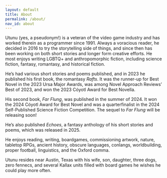 ```yaml
---
layout: default
title: About
permalink: /about/
nav_id: about
---
```

<!--<h1><img src="/images/Utunu-Smile.png" height="128" width="128"/>About</h1>-->
Utunu (yes, a pseudonym!) is a veteran of the video game industry and has worked therein as a programmer since 1991. Always a voracious reader, he decided in 2016 to try the storytelling side of things, and since then has been working on both short stories and longer form creative efforts. He most enjoys writing LGBTQ+ and anthropomorphic fiction, including science fiction, fantasy, romantasy, and historical fiction.

He’s had various short stories and poems published, and in 2023 he published his first book, the romantasy *Rafts*. It was the runner-up for Best Novel in the 2023 Ursa Major Awards, was among Novel Approach Reviews’ Best of 2023, and won the 2023 Cóyotl Award for Best Novella.

His second book, *Far Flung*, was published in the summer of 2024. It won the 2024 Cóyotl Award for Best Novel and was a quarterfinalist in the 2024 Self-Published Science Fiction Competition. The sequel to *Far Flung* will be releasing soon!

He’s also published *Echoes*, a fantasy anthology of his short stories and poems, which was released in 2025.

He enjoys reading, writing, boardgames, commissioning artwork, nature, tabletop RPGs, ancient history, obscure languages, conlangs, worldbuilding, proper football, linguistics, and the Oxford comma.

Utunu resides near Austin, Texas with his wife, son, daughter, three dogs, zero fennecs, and several Kallax units filled with board games he wishes he could play more often.